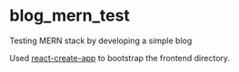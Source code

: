 # blog_mern_test
Testing MERN stack by developing a simple blog

Used [react-create-app](https://create-react-app.dev/docs/getting-started/) to bootstrap the frontend directory.

